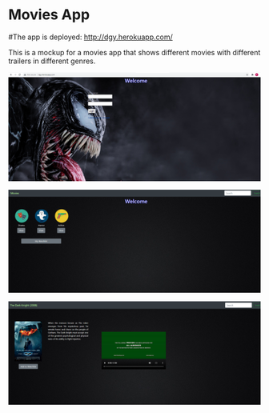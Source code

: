 # Movies App
#The app is deployed: http://dgy.herokuapp.com/

This is a mockup for a movies app that shows different movies with different trailers in different genres.

![Screenshot](https://github.com/danielashrafk/movie-app/blob/main/public/movie%20-%201.png)

![Screenshot](https://github.com/danielashrafk/movie-app/blob/main/public/movie%202.png)

![Screenshot](https://github.com/danielashrafk/movie-app/blob/main/public/movie%203.png)
